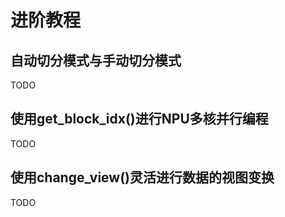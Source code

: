 # 进阶教程

## 自动切分模式与手动切分模式

TODO

## 使用get_block_idx()进行NPU多核并行编程

TODO

## 使用change_view()灵活进行数据的视图变换

TODO